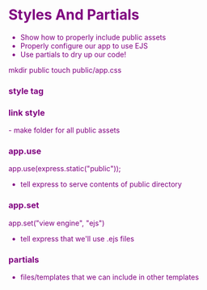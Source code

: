 # Styles And Partials

* Show how to properly include public assets
* Properly configure our app to use EJS
* Use partials to dry up our code!

mkdir public
touch public/app.css

### style tag
<style>
    body {
        color: purple;
    }
</style>

### link style
<link rel="stylesheet" href="app.css">
- make folder for all public assets


### app.use
app.use(express.static("public"));
- tell express to serve contents of public directory

### app.set
app.set("view engine", "ejs")
- tell express that we'll use .ejs files

### partials
- files/templates that we can include in other templates
